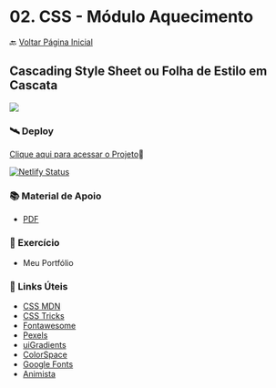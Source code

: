 # 02. CSS - Módulo Aquecimento

🔙 [Voltar Página Inicial](https://github.com/brseghese/vtex-hiring-coders-3)

## Cascading Style Sheet ou Folha de Estilo em Cascata

<img src="https://img.shields.io/badge/CSS3-1572B6?style=for-the-badge&logo=css3&logoColor=white"/>

<h3>🛰️ Deploy</h3>

[Clique aqui para acessar o Projeto](https://hiringcoders3-css.netlify.app/)🔗

[![Netlify Status](https://api.netlify.com/api/v1/badges/b86d2e0a-133a-4aaf-8533-96cedd82e8d5/deploy-status)](https://app.netlify.com/sites/hiringcoders3-css/deploys)

<h3 id="conteudo">📚 Material de Apoio</h3>

- [PDF](https://drive.google.com/file/d/1r8AduyuKkrEZnJHWIatFwiQw2N333xQT/view)

<h3 id="exercicios">🚀 Exercício</h3>

- Meu Portfólio

<h3 id="linksuteis">📢 Links Úteis</h3>

- [CSS MDN](https://developer.mozilla.org/pt-BR/docs/Web/CSS)
- [CSS Tricks](https://css-tricks.com/)
- [Fontawesome](https://fontawesome.com/)
- [Pexels](https://www.pexels.com/pt-br/)
- [uiGradients](https://uigradients.com/)
- [ColorSpace](https://mycolor.space/)
- [Google Fonts](https://fonts.google.com/)
- [Animista](https://animista.net/)
